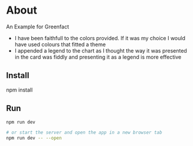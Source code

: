 # About
An Example for Greenfact
* I have been faithfull to the colors provided. If it was my choice I would have used colours that fitted a theme
* I appended a legend to the chart as I thought the way it was presented in the card was fiddly and presenting it as a legend is more effective

## Install
npm install

## Run

```bash
npm run dev

# or start the server and open the app in a new browser tab
npm run dev -- --open
```
